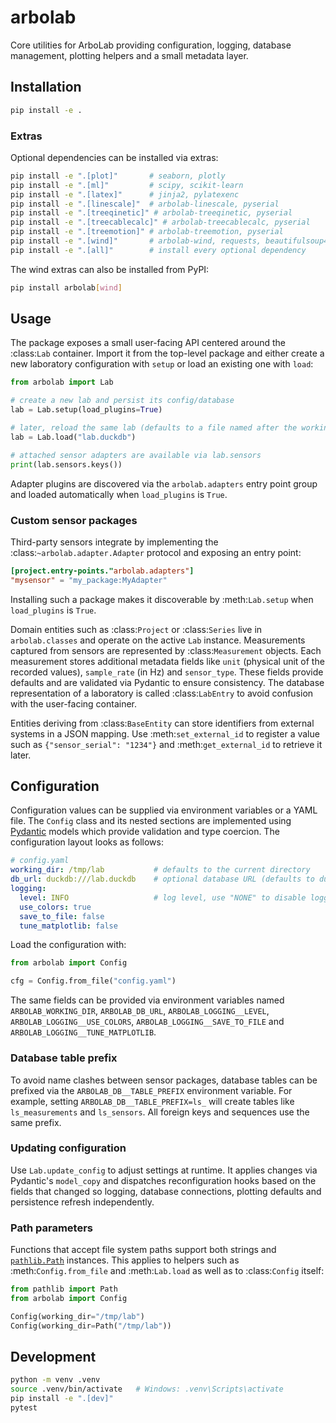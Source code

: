 # arbolab

Core utilities for ArboLab providing configuration, logging, database management, plotting helpers and a small metadata layer.

## Installation
```bash
pip install -e .
```

### Extras
Optional dependencies can be installed via extras:

```bash
pip install -e ".[plot]"       # seaborn, plotly
pip install -e ".[ml]"         # scipy, scikit-learn
pip install -e ".[latex]"      # jinja2, pylatexenc
pip install -e ".[linescale]"  # arbolab-linescale, pyserial
pip install -e ".[treeqinetic]" # arbolab-treeqinetic, pyserial
pip install -e ".[treecablecalc]" # arbolab-treecablecalc, pyserial
pip install -e ".[treemotion]" # arbolab-treemotion, pyserial
pip install -e ".[wind]"       # arbolab-wind, requests, beautifulsoup4, pandas, numpy
pip install -e ".[all]"        # install every optional dependency
```

The wind extras can also be installed from PyPI:

```bash
pip install arbolab[wind]
```

## Usage
The package exposes a small user-facing API centered around the :class:`Lab` container. Import it from the top-level package and either create a new laboratory configuration with ``setup`` or load an existing one with ``load``:

```python
from arbolab import Lab

# create a new lab and persist its config/database
lab = Lab.setup(load_plugins=True)

# later, reload the same lab (defaults to a file named after the working directory)
lab = Lab.load("lab.duckdb")

# attached sensor adapters are available via lab.sensors
print(lab.sensors.keys())
```

Adapter plugins are discovered via the ``arbolab.adapters`` entry point group and loaded automatically when ``load_plugins`` is ``True``.

### Custom sensor packages
Third-party sensors integrate by implementing the :class:`~arbolab.adapter.Adapter` protocol and exposing an entry point:

```toml
[project.entry-points."arbolab.adapters"]
"mysensor" = "my_package:MyAdapter"
```

Installing such a package makes it discoverable by :meth:`Lab.setup` when ``load_plugins`` is ``True``.

Domain entities such as :class:`Project` or :class:`Series` live in ``arbolab.classes`` and operate on the active ``Lab`` instance. Measurements captured from sensors are represented by :class:`Measurement` objects. Each measurement stores additional metadata fields like ``unit`` (physical unit of the recorded values), ``sample_rate`` (in Hz) and ``sensor_type``. These fields provide defaults and are validated via Pydantic to ensure consistency. The database representation of a laboratory is called :class:`LabEntry` to avoid confusion with the user-facing container.

Entities deriving from :class:`BaseEntity` can store identifiers from external systems in a JSON mapping. Use :meth:`set_external_id` to register a value such as ``{"sensor_serial": "1234"}`` and :meth:`get_external_id` to retrieve it later.

## Configuration
Configuration values can be supplied via environment variables or a YAML file. The ``Config`` class and its nested sections are implemented using [Pydantic](https://docs.pydantic.dev/) models which provide validation and type coercion. The configuration layout looks as follows:

```yaml
# config.yaml
working_dir: /tmp/lab           # defaults to the current directory
db_url: duckdb:///lab.duckdb    # optional database URL (defaults to duckdb:///<working_dir_name>.duckdb)
logging:
  level: INFO                   # log level, use "NONE" to disable logging
  use_colors: true
  save_to_file: false
  tune_matplotlib: false
```

Load the configuration with:

```python
from arbolab import Config

cfg = Config.from_file("config.yaml")
```

The same fields can be provided via environment variables named ``ARBOLAB_WORKING_DIR``, ``ARBOLAB_DB_URL``, ``ARBOLAB_LOGGING__LEVEL``, ``ARBOLAB_LOGGING__USE_COLORS``, ``ARBOLAB_LOGGING__SAVE_TO_FILE`` and ``ARBOLAB_LOGGING__TUNE_MATPLOTLIB``.

### Database table prefix
To avoid name clashes between sensor packages, database tables can be prefixed via the ``ARBOLAB_DB__TABLE_PREFIX`` environment variable. For example, setting ``ARBOLAB_DB__TABLE_PREFIX=ls_`` will create tables like ``ls_measurements`` and ``ls_sensors``. All foreign keys and sequences use the same prefix.

### Updating configuration
Use ``Lab.update_config`` to adjust settings at runtime. It applies changes via Pydantic's ``model_copy`` and dispatches reconfiguration hooks based on the fields that changed so logging, database connections, plotting defaults and persistence refresh independently.

### Path parameters
Functions that accept file system paths support both strings and [`pathlib.Path`](https://docs.python.org/3/library/pathlib.html#pathlib.Path) instances. This applies to helpers such as :meth:`Config.from_file` and :meth:`Lab.load` as well as to :class:`Config` itself:

```python
from pathlib import Path
from arbolab import Config

Config(working_dir="/tmp/lab")
Config(working_dir=Path("/tmp/lab"))
```

## Development
```bash
python -m venv .venv
source .venv/bin/activate   # Windows: .venv\Scripts\activate
pip install -e ".[dev]"
pytest
```

